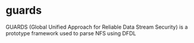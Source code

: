 # guards
GUARDS (Global Unified Approach for Reliable Data Stream Security) is a prototype framework used to parse NFS using DFDL

